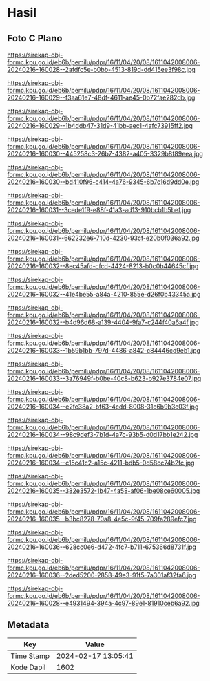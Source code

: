 # Hasil

## Foto C Plano

https://sirekap-obj-formc.kpu.go.id/eb6b/pemilu/pdpr/16/11/04/20/08/1611042008006-20240216-160028--2afdfc5e-b0bb-4513-819d-dd415ee3f98c.jpg

https://sirekap-obj-formc.kpu.go.id/eb6b/pemilu/pdpr/16/11/04/20/08/1611042008006-20240216-160029--f3aa61e7-48df-4611-ae45-0b72fae282db.jpg

https://sirekap-obj-formc.kpu.go.id/eb6b/pemilu/pdpr/16/11/04/20/08/1611042008006-20240216-160029--1b4ddb47-31d9-41bb-aec1-4afc73915ff2.jpg

https://sirekap-obj-formc.kpu.go.id/eb6b/pemilu/pdpr/16/11/04/20/08/1611042008006-20240216-160030--445258c3-26b7-4382-a405-3329b8f89eea.jpg

https://sirekap-obj-formc.kpu.go.id/eb6b/pemilu/pdpr/16/11/04/20/08/1611042008006-20240216-160030--bd410f96-c414-4a76-9345-6b7c16d9dd0e.jpg

https://sirekap-obj-formc.kpu.go.id/eb6b/pemilu/pdpr/16/11/04/20/08/1611042008006-20240216-160031--3cede1f9-e88f-41a3-ad13-910bcb1b5bef.jpg

https://sirekap-obj-formc.kpu.go.id/eb6b/pemilu/pdpr/16/11/04/20/08/1611042008006-20240216-160031--662232e6-710d-4230-93cf-e20b0f036a92.jpg

https://sirekap-obj-formc.kpu.go.id/eb6b/pemilu/pdpr/16/11/04/20/08/1611042008006-20240216-160032--8ec45afd-cfcd-4424-8213-b0c0b44645cf.jpg

https://sirekap-obj-formc.kpu.go.id/eb6b/pemilu/pdpr/16/11/04/20/08/1611042008006-20240216-160032--41e4be55-a84a-4210-855e-d26f0b43345a.jpg

https://sirekap-obj-formc.kpu.go.id/eb6b/pemilu/pdpr/16/11/04/20/08/1611042008006-20240216-160032--b4d96d68-a139-4404-9fa7-c244f40a6a4f.jpg

https://sirekap-obj-formc.kpu.go.id/eb6b/pemilu/pdpr/16/11/04/20/08/1611042008006-20240216-160033--1b59b1bb-797d-4486-a842-c84446cd9eb1.jpg

https://sirekap-obj-formc.kpu.go.id/eb6b/pemilu/pdpr/16/11/04/20/08/1611042008006-20240216-160033--3a76949f-b0be-40c8-b623-b927e3784e07.jpg

https://sirekap-obj-formc.kpu.go.id/eb6b/pemilu/pdpr/16/11/04/20/08/1611042008006-20240216-160034--e2fc38a2-bf63-4cdd-8008-31c6b9b3c03f.jpg

https://sirekap-obj-formc.kpu.go.id/eb6b/pemilu/pdpr/16/11/04/20/08/1611042008006-20240216-160034--98c9def3-7b1d-4a7c-93b5-d0d17bb1e242.jpg

https://sirekap-obj-formc.kpu.go.id/eb6b/pemilu/pdpr/16/11/04/20/08/1611042008006-20240216-160034--c15c41c2-a15c-4211-bdb5-0d58cc74b2fc.jpg

https://sirekap-obj-formc.kpu.go.id/eb6b/pemilu/pdpr/16/11/04/20/08/1611042008006-20240216-160035--382e3572-1b47-4a58-af06-1be08ce60005.jpg

https://sirekap-obj-formc.kpu.go.id/eb6b/pemilu/pdpr/16/11/04/20/08/1611042008006-20240216-160035--b3bc8278-70a8-4e5c-9f45-709fa289efc7.jpg

https://sirekap-obj-formc.kpu.go.id/eb6b/pemilu/pdpr/16/11/04/20/08/1611042008006-20240216-160036--628cc0e6-d472-4fc7-b711-675366d8731f.jpg

https://sirekap-obj-formc.kpu.go.id/eb6b/pemilu/pdpr/16/11/04/20/08/1611042008006-20240216-160036--2ded5200-2858-49e3-91f5-7a301af32fa6.jpg

https://sirekap-obj-formc.kpu.go.id/eb6b/pemilu/pdpr/16/11/04/20/08/1611042008006-20240216-160028--e4931494-394a-4c97-89e1-81910ceb6a92.jpg


## Metadata

| Key        | Value               |
| ---------- | ------------------- |
| Time Stamp | 2024-02-17 13:05:41 |
| Kode Dapil | 1602                |



